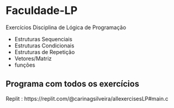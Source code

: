 # Faculdade-LP
 Exercícios Disciplina de Lógica de Programação 
 
- Estruturas Sequenciais
- Estruturas Condicionais
- Estruturas de Repetição
- Vetores/Matriz
- funções


<h2> Programa com todos os exercícios </h2>
Replit : https://replit.com/@carinagsilveira/allexercisesLP#main.c
